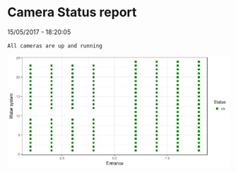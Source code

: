 Camera Status report
================
15/05/2017 - 18:20:05

    All cameras are up and running

![](camreport_files/figure-markdown_github/unnamed-chunk-2-1.png)
